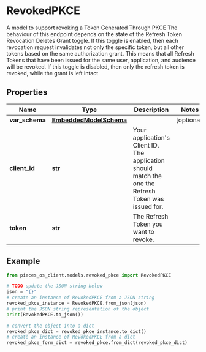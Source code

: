 # RevokedPKCE

A model to support revoking a Token Generated Through PKCE  The behaviour of this endpoint depends on the state of the Refresh Token Revocation Deletes Grant toggle.  If this toggle is enabled, then each revocation request invalidates not only the specific token, but all other tokens based on the same authorization grant.  This means that all Refresh Tokens that have been issued for the same user, application, and audience will be revoked. If this toggle is disabled, then only the refresh token is revoked, while the grant is left intact

## Properties

Name | Type | Description | Notes
------------ | ------------- | ------------- | -------------
**var_schema** | [**EmbeddedModelSchema**](EmbeddedModelSchema) |  | [optional] 
**client_id** | **str** | Your application&#39;s Client ID. The application should match the one the Refresh Token was issued for. | 
**token** | **str** | The Refresh Token you want to revoke. | 

## Example

```python
from pieces_os_client.models.revoked_pkce import RevokedPKCE

# TODO update the JSON string below
json = "{}"
# create an instance of RevokedPKCE from a JSON string
revoked_pkce_instance = RevokedPKCE.from_json(json)
# print the JSON string representation of the object
print(RevokedPKCE.to_json())

# convert the object into a dict
revoked_pkce_dict = revoked_pkce_instance.to_dict()
# create an instance of RevokedPKCE from a dict
revoked_pkce_form_dict = revoked_pkce.from_dict(revoked_pkce_dict)
```



